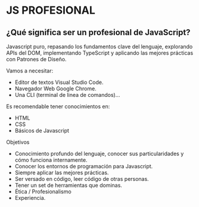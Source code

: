 # JS  PROFESIONAL

## ¿Qué significa ser un profesional de JavaScript?
Javascript puro, repasando los fundamentos clave del lenguaje, explorando APIs del DOM, implementando TypeScript y aplicando las mejores prácticas con Patrones de Diseño.

Vamos a necesitar:
- Editor de textos Visual Studio Code.
- Navegador Web Google Chrome.
- Una CLI (terminal de linea de comandos)…

Es recomendable tener conocimientos en:
- HTML
- CSS
- Básicos de Javascript

Objetivos
- Conocimiento profundo del lenguaje, conocer sus particularidades y cómo funciona internamente.
- Conocer los entornos de programación para Javascript.
- Siempre aplicar las mejores prácticas.
- Ser versado en código, leer código de otras personas.
- Tener un set de herramientas que dominas.
- Ética / Profesionalismo
- Experiencia.
